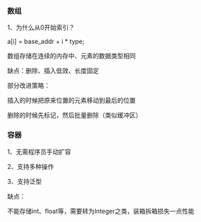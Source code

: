 ### 数组

1、为什么从0开始索引？

a[i] = base_addr + i * type;

数组存储在连续的内存中、元素的数据类型相同

缺点：删除、插入低效、长度固定

部分改进策略：

插入的时候把原来位置的元素移动到最后的位置

删除的时候先标记，然后批量删除（类似缓冲区）

### 容器

1、无需程序员手动扩容

2、支持多种操作

3、支持泛型

缺点：

不能存储int、float等，需要转为Integer之类，装箱拆箱损失一点性能

